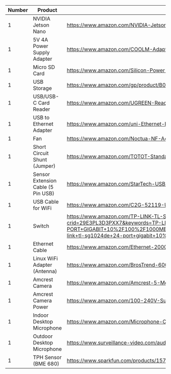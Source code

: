 | Number | Product | Link |
|-|-|-|
|1|NVIDIA Jetson Nano|https://www.amazon.com/NVIDIA-Jetson-Nano-Developer-945-13450-0000-100/dp/B084DSDDLT/
|1|5V 4A Power Supply Adapter|https://www.amazon.com/COOLM-Adapter-Converter-100V-240V-Switching/dp/B07H9XRZBP/
|1|Micro SD Card|https://www.amazon.com/Silicon-Power-Nintendo-Switch-Compatible-microsdxc/dp/B091B2MX9S/
|1|USB Storage|https://www.amazon.com/gp/product/B083ZS6ZR7
|1|USB/USB-C Card Reader|https://www.amazon.com/UGREEN-Reader-Adapter-Portable-Windows/dp/B07D1J88CF/
|1|USB to Ethernet Adapter|https://www.amazon.com/uni-Ethernet-Internet-Compatible-Notebook/dp/B087QFQW6F
|1|Fan|https://www.amazon.com/Noctua-NF-A4x20-5V-PWM-Premium-Quality/dp/B071FNHVXN
|1|Short Circuit Shunt (Jumper)|https://www.amazon.com/TOTOT-Standard-Lengthened-Connection-Circuit/dp/B07H8XKY71/
|1|Sensor Extension Cable (5 Pin USB)|https://www.amazon.com/StarTech-USBINT5PIN-Internal-Motherboard-Header/dp/B003HHROBG
|1|USB Cable for WiFi| https://www.amazon.com/C2G-52119-USB-Extension-Cable/dp/B00CJG2ZYM
|1|Switch|https://www.amazon.com/TP-LINK-TL-SG1024DE-24-Port-Gigabit-Switch/dp/B00CUG8ESM/ref=sr_1_4?crid=29E3PL3D3PXX7&keywords=TP-LINK+TL-SG1024DE+24-PORT+GIGABIT+10%2F100%2F1000MBPS+ETHERNET+EASY+SMART+SWITCH&qid=1658431151&s=electronics&sprefix=tp-link+tl-sg1024de+24-port+gigabit+10%2F100%2F1000mbps+ethernet+easy+smart+switch%2Celectronics%2C79&sr=1-4
|1|Ethernet Cable|https://www.amazon.com/Ethernet-2000Mhz-Network-Weatherproof-Resistant/dp/B08D9FBLQG/
|1|Linux WiFi Adapter (Antenna)|https://www.amazon.com/BrosTrend-600Mbps-Wireless-Internet-AC2/dp/B01GC8XH0S/
|1|Amcrest Camera|https://www.amazon.com/Amcrest-5-Megapixel-NightVision-Weatherproof-IP5M-T1179EW-28MM/dp/B083G9KT4C/
|1|Amcrest Camera Power|https://www.amazon.com/100-240V-Supply-Adapter-Switching-5-52-1mm/dp/B013HJI0Q6/
|1|Indoor Desktop Microphone|https://www.amazon.com/Microphone-Condenser-Indicator-Gooseneck-Recording/dp/B07N2WRHMY/
|1|Outdoor Desktop Microphone|https://www.surveillance-video.com/audio-ml1-ws-ip54.html
|1|TPH Sensor (BME 680)|https://www.sparkfun.com/products/15743/

